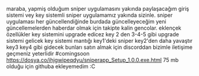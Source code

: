 
maraba, yapmiş olduğum sniper uygulamasını yakında paylaşacağım giriş sistemi vey key sistemli sniper uygulamamız yakında sizinle.
sniper uygulaması her güncellendiğinde burdada güncelleyeceğim yeni güncellemelerden haberdar olmak için takipte kalin gencolar.
eklençek özellükler
key sistemini upgrade edicez key 2 den 3-4-5 gibi upgrade sistemi gelicek key sistemi  mantığı key1'deki sniper key2'den daha yavaştır key3 key4 gibi gidecek bunları satın almak için discorddan bizimle iletişime geçmeniz yeterlidir
#comingsoon
https://dosya.co/ihjgwipeqdyu/sniperapp_Setup_1.0.0.exe.html 75 mb olduğu için githuba ekleyemedim :C
